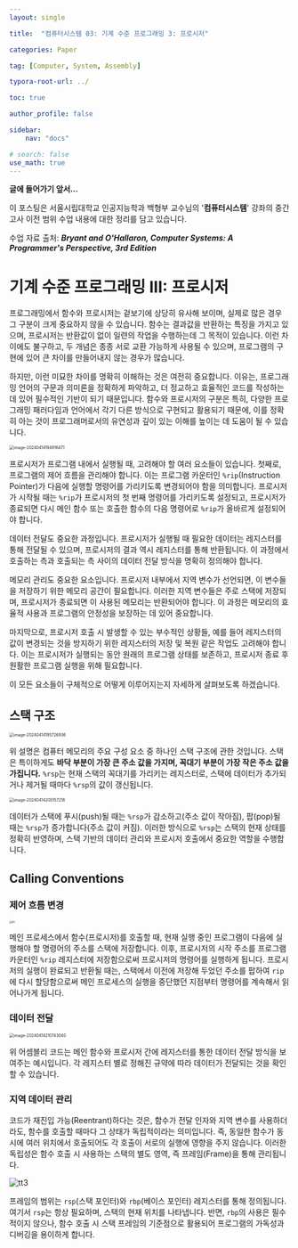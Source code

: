 ```yaml
---
layout: single

title:  "컴퓨터시스템 03: 기계 수준 프로그래밍 3: 프로시저"

categories: Paper

tag: [Computer, System, Assembly]

typora-root-url: ../

toc: true

author_profile: false

sidebar:
    nav: "docs"

# search: false
use_math: true
---
```


**글에 들어가기 앞서...**

이 포스팅은 서울시립대학교 인공지능학과 백형부 교수님의 '**컴퓨터시스템**' 강좌의 중간고사 이전 범위 수업 내용에 대한 정리를 담고 있습니다.



수업 자료 출처: ***Bryant and O'Hallaron, Computer Systems: A Programmer's Perspective, 3rd Edition***







# 기계 수준 프로그래밍 III: 프로시저

프로그래밍에서 함수와 프로시저는 겉보기에 상당히 유사해 보이며, 실제로 많은 경우 그 구분이 크게 중요하지 않을 수 있습니다. 함수는 결과값을 반환하는 특징을 가지고 있으며, 프로시저는 반환값이 없이 일련의 작업을 수행하는데 그 목적이 있습니다. 이런 차이에도 불구하고, 두 개념은 종종 서로 교환 가능하게 사용될 수 있으며, 프로그램의 구현에 있어 큰 차이를 만들어내지 않는 경우가 많습니다.

하지만, 이런 미묘한 차이를 명확히 이해하는 것은 여전히 중요합니다. 이유는, 프로그래밍 언어의 구문과 의미론을 정확하게 파악하고, 더 정교하고 효율적인 코드를 작성하는 데 있어 필수적인 기반이 되기 때문입니다. 함수와 프로시저의 구분은 특히, 다양한 프로그래밍 패러다임과 언어에서 각기 다른 방식으로 구현되고 활용되기 때문에, 이를 정확히 아는 것이 프로그래머로서의 유연성과 깊이 있는 이해를 높이는 데 도움이 될 수 있습니다. 



<img src="/images/2024-04-14-Computer_System_05/image-20240414194916471.png" alt="image-20240414194916471" style="zoom:50%;" />

프로시저가 프로그램 내에서 실행될 때, 고려해야 할 여러 요소들이 있습니다. 첫째로, 프로그램의 제어 흐름을 관리해야 합니다. 이는 프로그램 카운터인 `%rip`(Instruction Pointer)가 다음에 실행할 명령어를 가리키도록 변경되어야 함을 의미합니다. 프로시저가 시작될 때는 `%rip`가 프로시저의 첫 번째 명령어를 가리키도록 설정되고, 프로시저가 종료되면 다시 메인 함수 또는 호출한 함수의 다음 명령어로 `%rip`가 올바르게 설정되어야 합니다.

데이터 전달도 중요한 과정입니다. 프로시저가 실행될 때 필요한 데이터는 레지스터를 통해 전달될 수 있으며, 프로시저의 결과 역시 레지스터를 통해 반환됩니다. 이 과정에서 호출하는 측과 호출되는 측 사이의 데이터 전달 방식을 명확히 정의해야 합니다.

메모리 관리도 중요한 요소입니다. 프로시저 내부에서 지역 변수가 선언되면, 이 변수들을 저장하기 위한 메모리 공간이 필요합니다. 이러한 지역 변수들은 주로 스택에 저장되며, 프로시저가 종료되면 이 사용된 메모리는 반환되어야 합니다. 이 과정은 메모리의 효율적 사용과 프로그램의 안정성을 보장하는 데 있어 중요합니다.

마지막으로, 프로시저 호출 시 발생할 수 있는 부수적인 상황들, 예를 들어 레지스터의 값이 변경되는 것을 방지하기 위한 레지스터의 저장 및 복원 같은 작업도 고려해야 합니다. 이는 프로시저가 실행되는 동안 원래의 프로그램 상태를 보존하고, 프로시저 종료 후 원활한 프로그램 실행을 위해 필요합니다.

이 모든 요소들이 구체적으로 어떻게 이루어지는지 자세하게 살펴보도록 하겠습니다.





## 스택 구조

<img src="/images/2024-04-14-Computer_System_05/image-20240414195726936.png" alt="image-20240414195726936" style="zoom:50%;" />

위 설명은 컴퓨터 메모리의 주요 구성 요소 중 하나인 스택 구조에 관한 것입니다. 스택은 특이하게도 **바닥 부분이 가장 큰 주소 값을 가지며, 꼭대기 부분이 가장 작은 주소 값을 가집니다.** `%rsp`는 현재 스택의 꼭대기를 가리키는 레지스터로, 스택에 데이터가 추가되거나 제거될 때마다 `%rsp`의 값이 갱신됩니다. 



<img src="/images/2024-04-14-Computer_System_05/image-20240414200157218.png" alt="image-20240414200157218" style="zoom:50%;" />

데이터가 스택에 푸시(push)될 때는 `%rsp`가 감소하고(주소 값이 작아짐), 팝(pop)될 때는 `%rsp`가 증가합니다(주소 값이 커짐). 이러한 방식으로 `%rsp`는 스택의 현재 상태를 정확히 반영하며, 스택 기반의 데이터 관리와 프로시저 호출에서 중요한 역할을 수행합니다.



## Calling Conventions



### 제어 흐름 변경

<img src="/images/2024-04-14-Computer_System_05/tte.gif" alt="tte" style="zoom:30%;" />

메인 프로세스에서 함수(프로시저)를 호출할 때, 현재 실행 중인 프로그램이 다음에 실행해야 할 명령어의 주소를 스택에 저장합니다. 이후, 프로시저의 시작 주소를 프로그램 카운터인 `%rip` 레지스터에 저장함으로써 프로시저의 명령어를 실행하게 됩니다. 프로시저의 실행이 완료되고 반환될 때는, 스택에서 이전에 저장해 두었던 주소를 팝하여 `rip`에 다시 할당함으로써 메인 프로세스의 실행을 중단했던 지점부터 명령어를 계속해서 읽어나가게 됩니다.



### 데이터 전달

<img src="/images/2024-04-14-Computer_System_05/image-20240414210743040.png" alt="image-20240414210743040" style="zoom:50%;" />

위 어셈블리 코드는 메인 함수와 프로시저 간에 레지스터를 통한 데이터 전달 방식을 보여주는 예시입니다. 각 레지스터 별로 정해진 규약에 따라 데이터가 전달되는 것을 확인할 수 있습니다.



### 지역 데이터 관리

코드가 재진입 가능(Reentrant)하다는 것은, 함수가 전달 인자와 지역 변수를 사용하더라도, 함수를 호출할 때마다 그 상태가 독립적이라는 의미입니다. 즉, 동일한 함수가 동시에 여러 위치에서 호출되어도 각 호출이 서로의 실행에 영향을 주지 않습니다. 이러한 독립성은 함수 호출 시 사용하는 스택의 별도 영역, 즉 프레임(Frame)을 통해 관리됩니다.



![tt3](/images/2024-04-14-Computer_System_05/tt3.gif)

프레임의 범위는 `rsp`(스택 포인터)와 `rbp`(베이스 포인터) 레지스터를 통해 정의됩니다. 여기서 `rsp`는 항상 필요하며, 스택의 현재 위치를 나타냅니다. 반면, `rbp`의 사용은 필수적이지 않으나, 함수 호출 시 스택 프레임의 기준점으로 활용되어 프로그램의 가독성과 디버깅을 용이하게 합니다.





